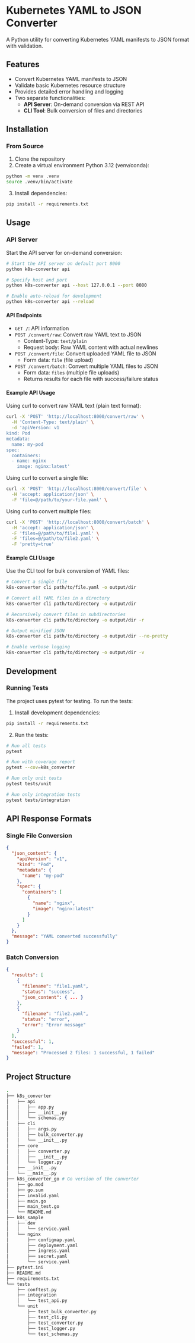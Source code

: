 # Kubernetes YAML to JSON Converter

A Python utility for converting Kubernetes YAML manifests to JSON format with validation.

## Features

- Convert Kubernetes YAML manifests to JSON
- Validate basic Kubernetes resource structure
- Provides detailed error handling and logging
- Two separate functionalities:
  - **API Server**: On-demand conversion via REST API
  - **CLI Tool**: Bulk conversion of files and directories

## Installation

### From Source

1. Clone the repository
2. Create a virtual environment Python 3.12 (venv/conda):

```bash
python -m venv .venv
source .venv/bin/activate
```

3. Install dependencies:

```bash
pip install -r requirements.txt
```

## Usage

### API Server

Start the API server for on-demand conversion:

```bash
# Start the API server on default port 8000
python k8s-converter api

# Specify host and port
python k8s-converter api --host 127.0.0.1 --port 8080

# Enable auto-reload for development
python k8s-converter api --reload
```

#### API Endpoints

- `GET /`: API information
- `POST /convert/raw`: Convert raw YAML text to JSON
  - Content-Type: `text/plain`
  - Request body: Raw YAML content with actual newlines
- `POST /convert/file`: Convert uploaded YAML file to JSON
  - Form data: `file` (file upload)
- `POST /convert/batch`: Convert multiple YAML files to JSON
  - Form data: `files` (multiple file uploads)
  - Returns results for each file with success/failure status

#### Example API Usage

Using curl to convert raw YAML text (plain text format):

```bash
curl -X 'POST' 'http://localhost:8000/convert/raw' \
  -H 'Content-Type: text/plain' \
  -d 'apiVersion: v1
kind: Pod
metadata:
  name: my-pod
spec:
  containers:
  - name: nginx
    image: nginx:latest'
```

Using curl to convert a single file:

```bash
curl -X 'POST' 'http://localhost:8000/convert/file' \
  -H 'accept: application/json' \
  -F 'file=@/path/to/your-file.yaml' \
```

Using curl to convert multiple files:

```bash
curl -X 'POST' 'http://localhost:8000/convert/batch' \
  -H 'accept: application/json' \
  -F 'files=@/path/to/file1.yaml' \
  -F 'files=@/path/to/file2.yaml' \
  -F 'pretty=true'
```

#### Example CLI Usage

Use the CLI tool for bulk conversion of YAML files:

```bash
# Convert a single file
k8s-converter cli path/to/file.yaml -o output/dir

# Convert all YAML files in a directory
k8s-converter cli path/to/directory -o output/dir

# Recursively convert files in subdirectories
k8s-converter cli path/to/directory -o output/dir -r

# Output minified JSON
k8s-converter cli path/to/directory -o output/dir --no-pretty

# Enable verbose logging
k8s-converter cli path/to/directory -o output/dir -v
```

## Development

### Running Tests

The project uses pytest for testing. To run the tests:

1. Install development dependencies:

```bash
pip install -r requirements.txt
```

2. Run the tests:

```bash
# Run all tests
pytest

# Run with coverage report
pytest --cov=k8s_converter

# Run only unit tests
pytest tests/unit

# Run only integration tests
pytest tests/integration
```

## API Response Formats

### Single File Conversion

```json
{
  "json_content": {
    "apiVersion": "v1",
    "kind": "Pod",
    "metadata": {
      "name": "my-pod"
    },
    "spec": {
      "containers": [
        {
          "name": "nginx",
          "image": "nginx:latest"
        }
      ]
    }
  },
  "message": "YAML converted successfully"
}
```

### Batch Conversion

```json
{
  "results": [
    {
      "filename": "file1.yaml",
      "status": "success",
      "json_content": { ... }
    },
    {
      "filename": "file2.yaml",
      "status": "error",
      "error": "Error message"
    }
  ],
  "successful": 1,
  "failed": 1,
  "message": "Processed 2 files: 1 successful, 1 failed"
}
```

## Project Structure

```bash
.
├── k8s_converter
│   ├── api
│   │   ├── app.py
│   │   ├── __init__.py
│   │   └── schemas.py
│   ├── cli
│   │   ├── args.py
│   │   ├── bulk_converter.py
│   │   └── __init__.py
│   ├── core
│   │   ├── converter.py
│   │   ├── __init__.py
│   │   └── logger.py
│   ├── __init__.py
│   └── __main__.py
├── k8s_converter_go # Go version of the converter
│   ├── go.mod
│   ├── go.sum
│   ├── invalid.yaml
│   ├── main.go
│   ├── main_test.go
│   └── README.md
├── k8s_sample
│   ├── dev
│   │   └── service.yaml
│   └── nginx
│       ├── configmap.yaml
│       ├── deployment.yaml
│       ├── ingress.yaml
│       ├── secret.yaml
│       └── service.yaml
├── pytest.ini
├── README.md
├── requirements.txt
└── tests
    ├── conftest.py
    ├── integration
    │   └── test_api.py
    └── unit
        ├── test_bulk_converter.py
        ├── test_cli.py
        ├── test_converter.py
        ├── test_logger.py
        └── test_schemas.py
```
